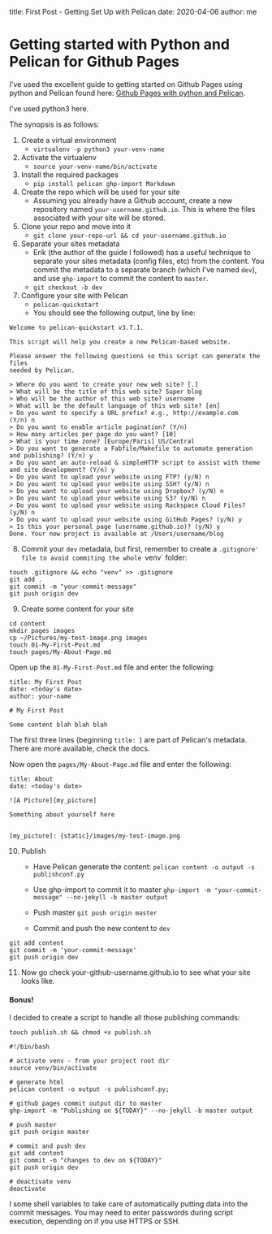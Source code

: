 title: First Post - Getting Set Up with Pelican
date: 2020-04-06
author: me

# Getting started with Python and Pelican for Github Pages

I've used the excellent guide to getting started on Github Pages using python and Pelican found here: [Github Pages with python and Pelican](https://opensource.com/article/19/5/run-your-blog-github-pages-python).

I've used python3 here.

The synopsis is as follows:

1. Create a virtual environment
   - `virtualenv -p python3 your-venv-name`
2. Activate the virtualenv
   - `source your-venv-name/bin/activate`
3. Install the required packages
   - `pip install pelican ghp-import Markdown`
4. Create the repo which will be used for your site
   - Assuming you already have a Github account, create a new repository named `your-username.github.io`. This is where the files associated with your site will be stored.
5. Clone your repo and move into it
   - `git clone your-repo-url && cd your-username.github.io`
6. Separate your sites metadata
   - Erik (the author of the guide I followed) has a useful technique to separate your sites metadata (config files, etc) from the content. You commit the metadata to a separate branch (which I've named `dev`), and use `ghp-import` to commit the content to `master`.
   - `git checkout -b dev`
7. Configure your site with Pelican
   - `pelican-quickstart`
   - You should see the following output, line by line:
```
Welcome to pelican-quickstart v3.7.1.

This script will help you create a new Pelican-based website.

Please answer the following questions so this script can generate the files
needed by Pelican.

> Where do you want to create your new web site? [.]  
> What will be the title of this web site? Super blog
> Who will be the author of this web site? username
> What will be the default language of this web site? [en]
> Do you want to specify a URL prefix? e.g., http://example.com   (Y/n) n
> Do you want to enable article pagination? (Y/n)
> How many articles per page do you want? [10]
> What is your time zone? [Europe/Paris] US/Central
> Do you want to generate a Fabfile/Makefile to automate generation and publishing? (Y/n) y
> Do you want an auto-reload & simpleHTTP script to assist with theme and site development? (Y/n) y
> Do you want to upload your website using FTP? (y/N) n
> Do you want to upload your website using SSH? (y/N) n
> Do you want to upload your website using Dropbox? (y/N) n
> Do you want to upload your website using S3? (y/N) n
> Do you want to upload your website using Rackspace Cloud Files? (y/N) n
> Do you want to upload your website using GitHub Pages? (y/N) y
> Is this your personal page (username.github.io)? (y/N) y
Done. Your new project is available at /Users/username/blog
```

8. Commit your `dev` metadata, but first, remember to create a `.gitignore' file to avoid commiting the whole `venv` folder:
```
touch .gitignore && echo "venv" >> .gitignore
git add .
git commit -m "your-commit-message"
git push origin	dev
```

9. Create some content for your site
```
cd content
mkdir pages images
cp ~/Pictures/my-test-image.png images
touch 01-My-First-Post.md
touch pages/My-About-Page.md
```

Open up the `01-My-First-Post.md` file and enter the following:
```
title: My First Post
date: <today's date>
author: your-name

# My First Post

Some content blah blah blah
```

The first three lines (beginning `title: `) are part of Pelican's metadata. There are more available, check the docs.

Now open the `pages/My-About-Page.md` file and enter the following:
```
title: About
date: <today's date>

![A Picture][my_picture]

Something about yourself here


[my_picture]: {static}/images/my-test-image.png
```

10. Publish

    - Have Pelican generate the content:
`pelican content -o output -s publishconf.py`

    - Use ghp-import to commit it to master
`ghp-import -m "your-commit-message" --no-jekyll -b master output`

    - Push master
`git push origin master`

    - Commit and push the new content to `dev`
```
git add content
git commit -m 'your-commit-message'
git push origin dev
```

11. Now go check your-github-username.github.io to see what your site looks like.

#### Bonus!

I decided to create a script to handle all those publishing commands:

`touch publish.sh && chmod +x publish.sh`

```
#!/bin/bash

# activate venv - from your project root dir
source venv/bin/activate

# generate html
pelican content -o output -s publishconf.py;

# github pages commit output dir to master
ghp-import -m "Publishing on ${TODAY}" --no-jekyll -b master output

# push master
git push origin master

# commit and push dev
git add content
git commit -m "changes to dev on ${TODAY}"
git push origin dev

# deactivate venv
deactivate
```

I some shell variables to take care of automatically putting data into the commit messages. You may need to enter passwords during script execution, depending on if you use HTTPS or SSH. 